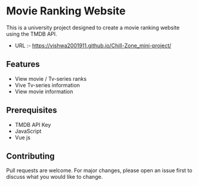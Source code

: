 # Movie Ranking Website
This is a university project designed to create a movie ranking website using the TMDB API.

* URL :- https://vishwa2001911.github.io/Chill-Zone_mini-project/

## Features
* View movie / Tv-series ranks
* Vive Tv-series information
* View movie information

## Prerequisites
* TMDB API Key
* JavaScript
* Vue js


## Contributing
Pull requests are welcome. For major changes, please open an issue first to discuss what you would like to change.


